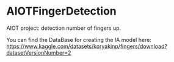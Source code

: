 # AIOTFingerDetection
AIOT project: detection number of fingers up. 

You can find the DataBase for creating the IA model here: https://www.kaggle.com/datasets/koryakinp/fingers/download?datasetVersionNumber=2
